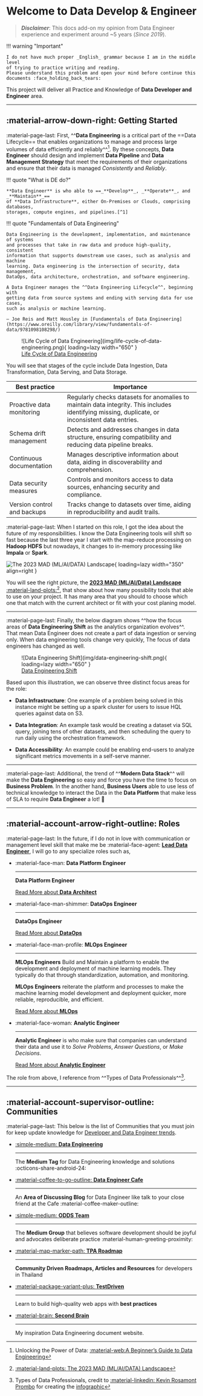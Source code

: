 # Welcome to **Data Develop & Engineer**

> **_Disclaimer_**: This docs add-on my opinion from Data Engineer experience
> and experiment around ~5 years (_Since 2019_).

!!! warning "Important"

    I do not have much proper _English_ grammar because I am in the middle level
    of trying to practice writing and reading.
    Please understand this problem and open your mind before continue this
    documents :face_holding_back_tears:


This project will deliver all Practice and Knowledge of **Data Developer and Engineer**
area.

---

## :material-arrow-down-right: Getting Started

:material-page-last: First, ^^**Data Engineering** is a critical part of the
==Data Lifecycle== that enables organizations to manage and process large volumes
of data efficiently and reliably^^[^3].
By these concepts, **Data Engineer** should design and implement **Data Pipeline**
and **Data Management Strategy** that meet the requirements of their organizations
and ensure that their data is managed _Consistently_ and _Reliably_.

!!! quote "What is DE do?"

    **Data Engineer** is who able to ==_**Develop**_, _**Operate**_, and _**Maintain**_==
    of **Data Infrastructure**, either On-Premises or Clouds, comprising databases,
    storages, compute engines, and pipelines.[^1]

!!! quote "Fundamentals of Data Engineering"

    Data Engineering is the development, implementation, and maintenance of systems
    and processes that take in raw data and produce high-quality, consistent
    information that supports downstream use cases, such as analysis and machine
    learning. Data engineering is the intersection of security, data management,
    DataOps, data architecture, orchestration, and software engineering.

    A Data Engineer manages the ^^Data Engineering Lifecycle^^, beginning with
    getting data from source systems and ending with serving data for use cases,
    such as analysis or machine learning.

    — Joe Reis and Matt Housley in [Fundamentals of Data Engineering](https://www.oreilly.com/library/view/fundamentals-of-data/9781098108298/)

<figure markdown="span">
  ![Life Cycle of Data Engineering](img/life-cycle-of-data-engineering.png){ loading=lazy width="650" }
  <figcaption><a href="https://www.techment.com/unlocking-the-power-of-data-a-beginners-guide-to-data-engineering/">Life Cycle of Data Engineering</a></figcaption>
</figure>

You will see that stages of the cycle include Data Ingestion, Data Transformation,
Data Serving, and Data Storage.

| Best practice               | Importance                                                                                                                                      |
|-----------------------------|-------------------------------------------------------------------------------------------------------------------------------------------------|
| Proactive data monitoring   | Regularly checks datasets for anomalies to maintain data integrity. This includes identifying missing, duplicate, or inconsistent data entries. |
| Schema drift management     | Detects and addresses changes in data structure, ensuring compatibility and reducing data pipeline breaks.                                      |
| Continuous documentation    | Manages descriptive information about data, aiding in discoverability and comprehension.                                                        |
| Data security measures      | Controls and monitors access to data sources, enhancing security and compliance.                                                                |
| Version control and backups | Tracks change to datasets over time, aiding in reproducibility and audit trails.                                                                |

:material-page-last: When I started on this role, I got the idea about the future
of my responsibilities. I know the Data Engineering tools will shift so fast because
the last three year I start with the map-reduce processing on **Hadoop HDFS** but
nowadays, it changes to in-memory processing like **Impala** or **Spark**.

![The 2023 MAD (ML/AI/DATA) Landscape](img/mad-data-landscape.png){ loading=lazy width="350" align=right }

You will see the right picture, the [**2023 MAD (ML/AI/Data) Landscape** :material-land-plots:](https://mad.firstmark.com/)[^2],
that show about how many possibility tools that able to use on your project.
It has many area that you should to choose which one that match with the current
architect or fit with your cost planing model.

---

:material-page-last: Finally, the below diagram shows ^^how the focus areas of
**Data Engineering Shift** as the analytics organization evolves^^.
That mean Data Engineer does not create a part of data ingestion or serving only.
When data engineering tools change very quickly, The focus of data engineers has
changed as well.

<figure markdown="span">
  ![Data Engineering Shift](img/data-engineering-shift.png){ loading=lazy width="650" }
  <figcaption><a href="https://medium.com/@AnalyticsAtMeta/the-future-of-the-data-engineer-part-i-32bd125465be">Data Engineering Shift</a></figcaption>
</figure>

Based upon this illustration, we can observe three distinct focus areas for the
role:

- **Data Infrastructure**: One example of a problem being solved in this instance might
  be setting up a spark cluster for users to issue HQL queries against data on S3.

- **Data Integration**: An example task would be creating a dataset via SQL query,
  joining tens of other datasets, and then scheduling the query to run daily using
  the orchestration framework.

- **Data Accessibility**: An example could be enabling end-users to analyze significant
  metrics movements in a self-serve manner.

---

:material-page-last: Additional, the trend of ^^**Modern Data Stack**^^ will make
the **Data Engineering** so easy and force you have the time to focus on
**Business Problem**.
In the another hand, **Business Users** able to use less of technical knowledge
to interact the Data in the **Data Platform** that make less of SLA to require
**Data Engineer** a lot! :partying_face:

---

## :material-account-arrow-right-outline: Roles

:material-page-last: In the future, if I do not in love with communication or management
level skill that make me be :material-face-agent: [**Lead Data Engineer**](lead-data-engineer.md),
I will go to any specialize roles such as,

<div class="grid cards" markdown>

-   :material-face-man: **Data Platform Engineer**

    ---
    **Data Platform Engineer**

    [Read More about **Data Architect**](./abstract/data_architecture/index.md)

-   :material-face-man-shimmer: **DataOps Engineer**

    ---
    **DataOps Engineer**

    [Read More about **DataOps**](./abstract/dataops/index.md)

-   :material-face-man-profile: **MLOps Engineer**

    ---
    **MLOps Engineers** Build and Maintain a platform to enable the development
    and deployment of machine learning models. They typically do that
    through standardization, automation, and monitoring.

    **MLOps Engineers** reiterate the platform and processes to make the machine
    learning model development and deployment quicker, more reliable, reproducible,
    and efficient.

    [Read More about **MLOps**](./abstract/mlops/index.md)

-   :material-face-woman: **Analytic Engineer**

    ---
    **Analytic Engineer** is who make sure that companies can understand their data
    and use it to _Solve Problems_, _Answer Questions_, or _Make Decisions_.

    [Read More about **Analytic Engineer**](https://towardsdatascience.com/analytics-engineering-8b0ed0883379)

</div>

The role from above, I reference from ^^Types of Data Professionals^^[^4].

---

## :material-account-supervisor-outline: Communities

:material-page-last: This below is the list of Communities that you must join for
keep update knowledge for [Developer and Data Engineer trends](./abstract/emerging_trends/index.md).

<div class="grid cards" markdown>

-   [:simple-medium: **Data Engineering**](https://medium.com/tag/data-engineering)

    ---
    The **Medium Tag** for Data Engineering knowledge and solutions :octicons-share-android-24:

-   [:material-coffee-to-go-outline: **Data Engineer Cafe**](https://discuss.dataengineercafe.io/)

    ---
    An **Area of Discussing Blog** for Data Engineer like talk to your close friend
    at the Cafe :material-coffee-maker-outline:

-   [:simple-medium: **ODDS Team**](https://medium.com/tag/data-engineering)

    ---
    The **Medium Group** that believes software development should be joyful and
    advocates deliberate practice :material-human-greeting-proximity:

-   [:material-map-marker-path: **TPA Roadmap**](https://roadmap.thaiprogrammer.org/)

    ---
    **Community Driven Roadmaps, Articles and Resources** for developers in Thailand

-   [:material-package-variant-plus: **TestDriven**](https://testdriven.io/)

    ---
    Learn to build high-quality web apps with **best practices**

-   [:material-brain: **Second Brain**](https://www.ssp.sh/brain/data-engineering/)

    ---
    My inspiration Data Engineering document website.

</div>

[^1]: Information of this quote reference from [:simple-medium: What is Data Engineering?](https://medium.com/codex/what-is-data-engineering-407bcf860baf)
[^2]: [:material-land-plots: The 2023 MAD (ML/AI/DATA) Landscape](https://mad.firstmark.com/)
[^3]: Unlocking the Power of Data: [:material-web:A Beginner’s Guide to Data Engineering](https://www.techment.com/unlocking-the-power-of-data-a-beginners-guide-to-data-engineering/)
[^4]: Types of Data Professionals, credit to [:material-linkedin: Kevin Rosamont Prombo](https://www.linkedin.com/in/krosamont/) for creating the [infographic](https://kevros.shinyapps.io/radar_skills/)
